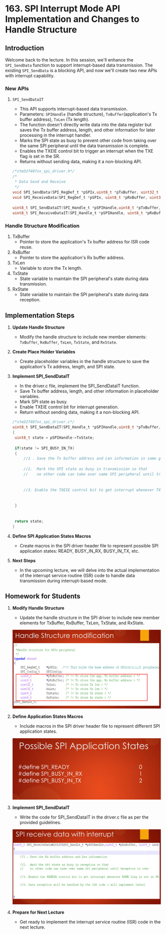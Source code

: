 # 163. SPI Interrupt Mode API Implementation and Changes to Handle Structure



## Introduction

Welcome back to the lecture. In this session, we'll enhance the `SPI_SendData` function to support interrupt-based data transmission. The existing `SPI_SendData` is a blocking API, and now we'll create two new APIs with interrupt capability.

### New APIs

1. `SPI_SendDataIT`

   - This API supports interrupt-based data transmission.
   - Parameters: `SPIHandle` (handle structure), `TxBuffer`(application's Tx buffer address), `TxLen` (Tx length).
   - The function doesn't directly write data into the data register but saves the Tx buffer address, length, and other information for later processing in the interrupt handler.
   - Marks the SPI state as busy to prevent other code from taking over the same SPI peripheral until the data transmission is complete.
   - Enables the TXEIE control bit to trigger an interrupt when the TXE flag is set in the SR.
   - Returns without sending data, making it a non-blocking API.

   ```c
   /*stm32f407xx_spi_driver.h*/
   /*
    * Data Send and Receive
    */
   void SPI_SendData(SPI_RegDef_t *pSPIx,uint8_t *pTxBuffer, uint32_t Len);
   void SPI_ReceiveData(SPI_RegDef_t *pSPIx, uint8_t *pRxBuffer, uint32_t Len);
   
   uint8_t SPI_SendDataIT(SPI_Handle_t *pSPIHandle,uint8_t *pTxBuffer, uint32_t Len);
   uint8_t SPI_ReceiveDataIT(SPI_Handle_t *pSPIHandle, uint8_t *pRxBuffer, uint32_t Len);
   ```

   

### Handle Structure Modification

1. TxBuffer
   - Pointer to store the application's Tx buffer address for ISR code reuse.
2. RxBuffer
   - Pointer to store the application's Rx buffer address.
3. TxLen
   - Variable to store the Tx length.
4. TxState
   - State variable to maintain the SPI peripheral's state during data transmission.
5. RxState
   - State variable to maintain the SPI peripheral's state during data reception.

## Implementation Steps

1. **Update Handle Structure**

   - Modify the handle structure to include new member elements:` TxBuffer`, `RxBuffer`, `TxLen`, `TxState`, and `RxState`.

2. **Create Place Holder Variables**

   - Create placeholder variables in the handle structure to save the application's Tx address, length, and SPI state.

3. **Implement SPI_SendDataIT**

   - In the driver.c file, implement the SPI_SendDataIT function.
   - Save Tx buffer address, length, and other information in placeholder variables.
   - Mark SPI state as busy.
   - Enable TXEIE control bit for interrupt generation.
   - Return without sending data, making it a non-blocking API.

   ```c
   /*stm32f407xx_spi_driver.c*/
   uint8_t SPI_SendDataIT(SPI_Handle_t *pSPIHandle,uint8_t *pTxBuffer, uint32_t Len)
   {
   	uint8_t state = pSPIHandle->TxState;
   
   	if(state != SPI_BUSY_IN_TX)
   	{
   		//1 . Save the Tx buffer address and Len information in some global variables
   		
   		//2.  Mark the SPI state as busy in transmission so that
   		//    no other code can take over same SPI peripheral until transmission is over
   	
   
   		//3. Enable the TXEIE control bit to get interrupt whenever TXE flag is set in SR
   		
   
   	}
   
   
   	return state;
   }
   ```

   

4. **Define SPI Application States Macros**

   - Create macros in the SPI driver header file to represent possible SPI application states: READY, BUSY_IN_RX, BUSY_IN_TX, etc.

5. **Next Steps**

   - In the upcoming lecture, we will delve into the actual implementation of the interrupt service routine (ISR) code to handle data transmission during interrupt-based mode.

## Homework for Students

1. **Modify Handle Structure**

   - Update the handle structure in the SPI driver to include new member elements for TxBuffer, RxBuffer, TxLen, TxState, and RxState.

   ![01](https://github.com/knightsummon/Mastering-Microcontroller-and-Embedded-Driver-Development/blob/main/45.%20SPI%20Interrupt%20Mode%20APIs/163.%20SPI%20Interrupt%20Mode%20API%20Implementation%20and%20Changes%20to%20Handle%20Structure.assets/01.jpg)

2. **Define Application States Macros**

   - Include macros in the SPI driver header file to represent different SPI application states.

   ![02](https://github.com/knightsummon/Mastering-Microcontroller-and-Embedded-Driver-Development/blob/main/45.%20SPI%20Interrupt%20Mode%20APIs/163.%20SPI%20Interrupt%20Mode%20API%20Implementation%20and%20Changes%20to%20Handle%20Structure.assets/02.jpg)

3. **Implement SPI_SendDataIT**

   - Write the code for SPI_SendDataIT in the driver.c file as per the provided guidelines.

   ![03](https://github.com/knightsummon/Mastering-Microcontroller-and-Embedded-Driver-Development/blob/main/45.%20SPI%20Interrupt%20Mode%20APIs/163.%20SPI%20Interrupt%20Mode%20API%20Implementation%20and%20Changes%20to%20Handle%20Structure.assets/03.jpg)

4. **Prepare for Next Lecture**

   - Get ready to implement the interrupt service routine (ISR) code in the next lecture.
